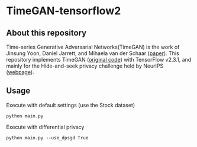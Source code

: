 # TimeGAN-tensorflow2
## About this repository

Time-series Generative Adversarial Networks(TimeGAN) is the work of Jinsung Yoon, Daniel Jarrett, and Mihaela van der Schaar
([paper](https://papers.nips.cc/paper/2019/file/c9efe5f26cd17ba6216bbe2a7d26d490-Paper.pdf)). This repository implements TimeGAN ([original code](https://github.com/jsyoon0823/TimeGAN)) with TensorFlow v2.3.1, and mainly for the Hide-and-seek privacy challenge held by NeurIPS ([webpage](https://www.vanderschaar-lab.com/privacy-challenge/)).

## Usage
Execute with default settings (use the Stock dataset)
```
python main.py
```

Execute with differential privacy
```
python main.py --use_dpsgd True
```
